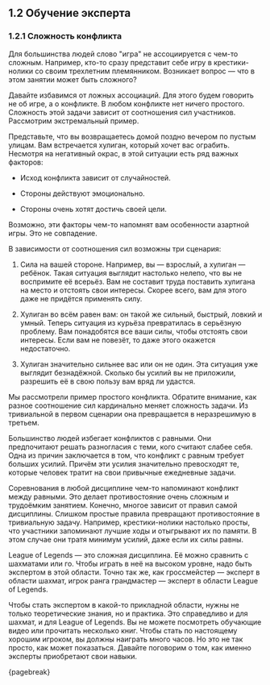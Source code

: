 ## 1.2 Обучение эксперта

### 1.2.1 Сложность конфликта

Для большинства людей слово "игра" не ассоциируется с чем-то сложным. Например, кто-то сразу представит себе игру в крестики-нолики со своим трехлетним племянником. Возникает вопрос — что в этом занятии может быть сложного?

Давайте избавимся от ложных ассоциаций. Для этого будем говорить не об игре, а о конфликте. В любом конфликте нет ничего простого. Сложность этой задачи зависит от соотношения сил участников. Рассмотрим экстремальный пример.

Представьте, что вы возвращаетесь домой поздно вечером по пустым улицам. Вам встречается хулиган, который хочет вас ограбить. Несмотря на негативный окрас, в этой ситуации есть ряд важных факторов:

* Исход конфликта зависит от случайностей.

* Стороны действуют эмоционально.

* Стороны очень хотят достичь своей цели.

Возможно, эти факторы чем-то напомнят вам особенности азартной игры. Это не совпадение.

В зависимости от соотношения сил возможны три сценария:

1. Сила на вашей стороне. Например, вы — взрослый, а хулиган — ребёнок. Такая ситуация выглядит настолько нелепо, что вы не воспримите её всерьёз. Вам не составит труда поставить хулигана на место и отстоять свои интересы. Скорее всего, вам для этого даже не придётся применять силу.

2. Хулиган во всём равен вам: он такой же сильный, быстрый, ловкий и умный. Теперь ситуация из курьёза превратилась в серьёзную проблему. Вам понадобятся все ваши силы, чтобы отстоять свои интересы. Если вам не повезёт, то даже этого окажется недостаточно.

3. Хулиган значительно сильнее вас или он не один. Эта ситуация уже выглядит безнадёжной. Сколько бы усилий вы не приложили, разрешить её в свою пользу вам вряд ли удастся.

Мы рассмотрели пример простого конфликта. Обратите внимание, как разное соотношение сил кардинально меняет сложность задачи. Из тривиальной в первом сценарии она превращается в неразрешимую в третьем.

Большинство людей избегает конфликтов с равными. Они предпочитают решать разногласия с теми, кого считают слабее себя. Одна из причин заключается в том, что конфликт с равным требует больших усилий. Причём эти усилия значительно превосходят те, которые человек тратит на свои привычные ежедневные задачи.

Соревнования в любой дисциплине чем-то напоминают конфликт между равными. Это делает противостояние очень сложным и трудоёмким занятием. Конечно, многое зависит от правил самой дисциплины. Слишком простые правила превращают противостояние в тривиальную задачу. Например, крестики-нолики настолько просты, что участники запоминают лучшие ходы и отыгрывают их по памяти. В этом случае они тратя минимум усилий, даже если их силы равны.

League of Legends — это сложная дисциплина. Её можно сравнить с шахматами или го. Чтобы играть в неё на высоком уровне, надо быть экспертом в этой области. Точно так же, как гроссмейстер — эксперт в области шахмат, игрок ранга грандмастер — эксперт в области League of Legends.

Чтобы стать экспертом в какой-то прикладной области, нужны не только теоретические знания, но и практика. Это справедливо и для шахмат, и для League of Legends. Вы не можете посмотреть обучающие видео или прочитать несколько книг. Чтобы стать по настоящему хорошим игроком, вы должны наиграть много часов. Но это не так просто, как может показаться. Давайте поговорим о том, как именно эксперты приобретают свои навыки.

>>>

{pagebreak}